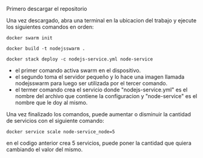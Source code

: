 Primero descargar el repositorio

Una vez descargado, abra una terminal en la ubicacion del trabajo y ejecute los siguientes comandos en orden:

```
docker swarm init
```
```
docker build -t nodejsswarm .
```
```
docker stack deploy -c nodejs-service.yml node-service
```

- el primer comando activa swarm en el dispositivo.
- el segundo toma el servidor pequeño y lo hace una imagen llamada nodejsswarm para luego ser utilizada por el tercer comando.
- el termer comando crea el servicio donde "nodejs-service.yml" es el nombre del archivo que contiene la configuracion y "node-service" es el nombre que le doy al mismo.

Una vez finalizado los comandos, puede aumentar o disminuir la cantidad de servicios con el siguiente comando:
```
docker service scale node-service_node=5
```
en el codigo anterior crea 5 servicios, puede poner la cantidad que quiera cambiando el valor del mismo.
